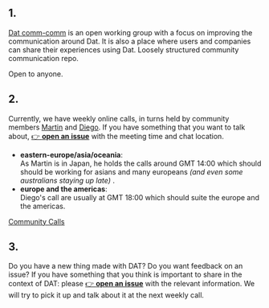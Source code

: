 <h2>1.</h2>

[Dat comm-comm](https://github.com/dat-land/comm-comm) is an open working group with a focus on improving the communication around Dat. It is also a place where users and companies can share their experiences using Dat. Loosely structured community communication repo.

Open to anyone.

<h2>2.</h2>

Currently, we have weekly online calls, in turns held by community members [Martin](https://github.com/martinheidegger) and [Diego](https://github.com/dpaez). If you have something that you want to talk about, [👉 **open an issue**](https://github.com/dat-land/comm-comm/issues/new?assignees=&labels=meeting&template=meeting.md&title=) with the meeting time and chat location.

- **eastern-europe/asia/oceania**: <br/>
    As Martin is in Japan, he holds the calls around GMT 14:00 which should should be working for asians and many europeans _(and even some australians staying up late)_ .
- **europe and the americas**: <br/>
    Diego's call are usually at GMT 18:00 which should suite the europe and the americas.

[Community Calls](https://github.com/dat-land/comm-comm/issues?q=is%3Aissue+label%3Ameeting)

<h2>3.</h2>

Do you have a new thing made with DAT? Do you want feedback on an issue? If you have something that you think is important to share in the context of DAT: please [👉 **open an issue**](https://github.com/dat-land/comm-comm/issues/new?assignees=&labels=announcement&template=announcement.md&title=) with the relevant information. We will try to pick it up and talk about it at the next weekly call.
